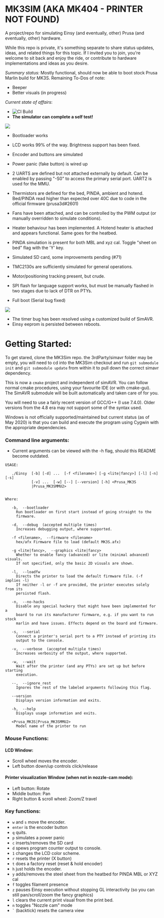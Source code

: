 # MK3SIM (AKA MK404 - PRINTER NOT FOUND)
A project/repo for simulating Einsy (and eventually, other) Prusa (and eventually, other) hardware. 

While this repo is private, it's something separate to share status updates, ideas, and related things for this topic. If I invited you to join, you're welcome to sit back and enjoy the ride, or contribute to hardware implementations and ideas as you desire.

*Summary status:* Mostly functional, should now be able to boot stock Prusa Marlin build for MK3S. 
Remaining To-Dos of note:
- Beeper
- Better visuals (in progress)

*Current state of affairs*: 
- ![CI Build](https://github.com/vintagepc/MK3SIM/workflows/CI%20Build/badge.svg)
- **The simulator can complete a self test!**


![](https://user-images.githubusercontent.com/53943260/80157964-63404880-8595-11ea-9bfe-55668a0d4807.png)

- Bootloader works
- LCD works 99% of the way. Brightness support has been fixed.
- Encoder and buttons are simulated
- Power panic (fake button) is wired up
- 2 UARTS are defined but not attached externally by default. Can be enabled by passing "-S0" to access the primary serial port. UART2 is used for the MMU.
- Thermistors are defined for the bed, PINDA, ambient and hotend. Bed/PINDA read higher than expected over 40C due to code in the official firmware (prusa3d#2601)
- Fans have been attached, and can be controlled by the PWM output (or manually overridden to simulate conditions). 
- Heater behaviour has been implemented. A Hotend heater is attached and appears functional. Same goes for the heatbed.
- PINDA simulation is present for both MBL and xyz cal. Toggle "sheet on bed" flag with the 'Y' key.
- Simulated SD card, some improvements pending (#71)
- TMC2130s are sufficiently simulated for general operations.
- Motor/positioning tracking present, but crude.
- SPI flash for language support works, but must be manually flashed in two stages due to lack of DTR on PTYs.

- Full boot (Serial bug fixed)

![](https://user-images.githubusercontent.com/53943260/78808917-1f91f000-7994-11ea-87ae-fd7fa096972b.png)

- The timer bug has been resolved using a customized build of SimAVR.
- Einsy eeprom is persisted between reboots.

# Getting Started:

To get stared, clone the MK3Sim repo. the 3rdParty/simavr folder may be empty, you will need to cd into the MK3Sim checkout and run `git submodule init` and `git submodule update` from within it to pull down the correct simavr dependency.

This is now a `cmake` project and independent of simAVR. You can follow normal cmake procedures, using your favourite IDE (or with cmake-gui). The SimAVR submodule will be built automatically and taken care of for you.

You will need to use a fairly recent version of GCC/G++ (I use 7.4.0). Older versions from the 4.8 era may not support some of the syntax used. 

Windows is not officially supported/maintained but current status (as of May 2020) is that you can build and execute the program using Cygwin with the appropriate dependencies.

### Command line arguments:
- Current arguments can be viewed with the -h flag, should this README become outdated.
```
USAGE: 

   ./Einsy  [-b] [-d] ...  [-f <filename>] [-g <lite|fancy>] [-l] [-n] [-s]
            [-v] ...  [-w] [--] [--version] [-h] <Prusa_MK3S
            |Prusa_MK3SMMU2>


Where: 

   -b,  --bootloader
     Run bootloader on first start instead of going straight to the
     firmware.

   -d,  --debug  (accepted multiple times)
     Increases debugging output, where supported.

   -f <filename>,  --firmware <filename>
     hex/afx Firmware file to load (default MK3S.afx)

   -g <lite|fancy>,  --graphics <lite|fancy>
     Whether to enable fancy (advanced) or lite (minimal advanced) visuals.
     If not specified, only the basic 2D visuals are shown.

   -l,  --loadfw
     Directs the printer to load the default firmware file. (-f implies -l)
     If neither -l or -f are provided, the printer executes solely from its
     persisted flash.

   -n,  --no-hacks
     Disable any special hackery that might have been implemented for a
     board to run its manufacturer firmware, e.g. if you want to run stock
     marlin and have issues. Effects depend on the board and firmware.

   -s,  --serial
     Connect a printer's serial port to a PTY instead of printing its
     output to the console.

   -v,  --verbose  (accepted multiple times)
     Increases verbosity of the output, where supported.

   -w,  --wait
     Wait after the printer (and any PTYs) are set up but before starting
     execution.

   --,  --ignore_rest
     Ignores the rest of the labeled arguments following this flag.

   --version
     Displays version information and exits.

   -h,  --help
     Displays usage information and exits.

   <Prusa_MK3S|Prusa_MK3SMMU2>
     Model name of the printer to run
```
### Mouse Functions:
#### LCD Window:
- Scroll wheel moves the encoder.
- Left button down/up controls click/release
#### Printer visualization Window (when not in nozzle-cam mode):
- Left button: Rotate
- Middle button: Pan
- Right button & scroll wheel: Zoom/Z travel

### Key functions:
- `w` and `s` move the encoder. 
- `enter` is the encoder button
- `q` quits.
- `p` simulates a power panic
- `c` inserts/removes the SD card
- `d` spews program counter output to console.
- `1` changes the LCD color scheme.
- `r` resets the printer (X button)
- `t` does a factory reset (reset & hold encoder)
- `h` just holds the encoder.
- `y` adds/removes the steel sheet from the heatbed for PINDA MBL or XYZ cal
- `f` toggles filament presence
- `z` pauses Einsy execution without stopping GL interactivity (so you can still pan/scroll/zoom the fancy graphics)
- `l` clears the current print visual from the print bed.
- `n` toggles "Nozzle cam" mode
- `` ` `` (backtick) resets the camera view
